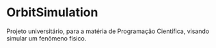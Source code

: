# OrbitSimulation
Projeto universitário, para a matéria de Programação Científica, visando simular um fenômeno físico.
